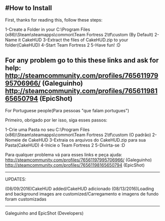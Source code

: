 #How to Install
-------------------------------------------------------------------------
First, thanks for reading this, follow these steps:

1-Create a Folder in your C:\Program Files (x86)\Steam\steamapps\common\Team Fortress 2\tf\custom (By Default)
2-Name it CakeHUD
3-Extract the files of CakeHUD.zip to your folder(CakeHUD)
4-Start Team Fortress 2
5-Have fun! :D

For any problem go to this these links and ask for help:
http://steamcommunity.com/profiles/76561197995706966/ (Galeguinho)
http://steamcommunity.com/profiles/76561198165650794  (EpicShot)
--------------------------------------------------------------------------
For Portuguese people(Para pessoas "que falam portugues")

Primeiro, obrigado por ler isso, siga esses passos:

1-Crie uma Pasta no seu C:\Program Files (x86)\Steam\steamapps\common\Team Fortress 2\tf\custom (O padrão)
2-Nomeie de CakeHUD
3-Extraia os arquivos do CakeHUD.zip para sua Pasta(CakeHUD)
4-Inicie o Team Fortress 2
5-Divirta-se :D

Para qualquer problema vá para esses links e peça ajuda:
http://steamcommunity.com/profiles/76561197995706966/ (Galeguinho)
http://steamcommunity.com/profiles/76561198165650794  (EpicShot)

-------------------------------------------------------------------------
UPDATES:

(08/09/2016)CakeHUD added/CakeHUD adicionado
(08/13/2016)Loading and background images are customized/Carregamento e imagens de fundo foram customizadas

-------------------------------------------------------------------------


Galeguinho and EpicShot (Developers)

